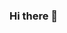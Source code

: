### Hi there 👋

<!--
priyanshu-bhatt/priyanshu-bhatt** is a ✨ _special_ ✨ repository because its `README.md` (this file) appears on your GitHub profile.

###'m a Husband, Father, Developer, and Teacher!!
###🔭 Check out my VS Code course: Become A VS Code SuperHero!!
###🌱 I’m currently learning everything 🤣
###👯 I’m looking to collaborate with other content creators
###🥅 2022 Goals: Learn more about web3
###⚡ Fun fact: I love to draw and play guitar / drums
###😻 Check out the NFT collection I created: CodeCats
